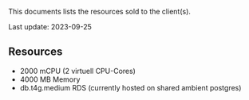 This documents lists the resources sold to the client(s).

Last update: 2023-09-25

## Resources
* 2000 mCPU (2 virtuell CPU-Cores)
* 4000 MB Memory
* db.t4g.medium RDS (currently hosted on shared ambient postgres)

